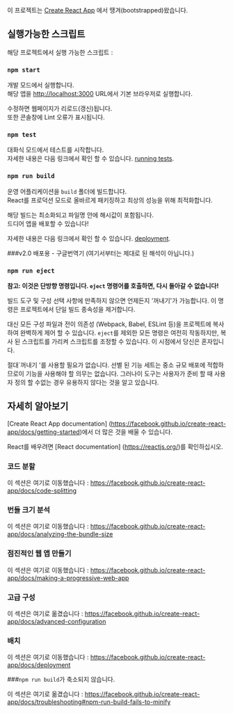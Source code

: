 이 프로젝트는 [Create React App](https://github.com/facebook/create-react-app) 에서 땡겨(bootstrapped)왔습니다.

## 실행가능한 스크립트

해당 프로젝트에서 실행 가능한 스크립트 :

### `npm start`

개발 모드에서 실행합니다.<br>
해당 앱을 [http://localhost:3000](http://localhost:3000) URL에서 기본 브라우저로 실행합니다.

수정하면 웹페이지가 리로드(갱신)됩니다.<br>
또한 콘솔창에 Lint 오류가 표시됩니다.

### `npm test`

대화식 모드에서 테스트를 시작합니다.<br>
자세한 내용은 다음 링크에서 확인 할 수 있습니다. [running tests](https://facebook.github.io/create-react-app/docs/running-tests).

### `npm run build`

운영 어플리케이션을 `build` 폴더에 빌드합니다.<br>
React를 프로덕션 모드로 올바르게 패키징하고 최상의 성능을 위해 최적화합니다.

해당 빌드는 최소화되고 파일명 안에 해시값이 포함됩니다.<br>
드디어 앱을 배포할 수 있습니다!

자세한 내용은 다음 링크에서 확인 할 수 있습니다. [deployment](https://facebook.github.io/create-react-app/docs/deployment).

###v2.0 배포용 - 구글번역기 (여기서부터는 제대로 된 해석이 아닙니다.)

### `npm run eject`

**참고: 이것은 단방향 명령입니다. `eject` 명령어를 호출하면, 다시 돌아갈 수 없습니다!**

빌드 도구 및 구성 선택 사항에 만족하지 않으면 언제든지 '꺼내기'가 가능합니다. 이 명령은 프로젝트에서 단일 빌드 종속성을 제거합니다.

대신 모든 구성 파일과 전이 의존성 (Webpack, Babel, ESLint 등)을 프로젝트에 복사하여 완벽하게 제어 할 수 있습니다. `eject`를 제외한 모든 명령은 여전히 ​​작동하지만, 복사 된 스크립트를 가리켜 스크립트를 조정할 수 있습니다. 이 시점에서 당신은 혼자입니다.

절대`꺼내기 '를 사용할 필요가 없습니다. 선별 된 기능 세트는 중소 규모 배포에 적합하므로이 기능을 사용해야 할 의무는 없습니다. 그러나이 도구는 사용자가 준비 할 때 사용자 정의 할 수없는 경우 유용하지 않다는 것을 알고 있습니다.

## 자세히 알아보기

[Create React App documentation] (https://facebook.github.io/create-react-app/docs/getting-started)에서 더 많은 것을 배울 수 있습니다.

React를 배우려면 [React documentation] (https://reactjs.org/)를 확인하십시오.

### 코드 분할

이 섹션은 여기로 이동했습니다 : https://facebook.github.io/create-react-app/docs/code-splitting

### 번들 크기 분석

이 섹션은 여기로 이동했습니다 : https://facebook.github.io/create-react-app/docs/analyzing-the-bundle-size

### 점진적인 웹 앱 만들기

이 섹션은 여기로 이동했습니다 : https://facebook.github.io/create-react-app/docs/making-a-progressive-web-app

### 고급 구성

이 섹션은 여기로 옮겼습니다 : https://facebook.github.io/create-react-app/docs/advanced-configuration

### 배치

이 섹션은 여기로 이동했습니다 : https://facebook.github.io/create-react-app/docs/deployment

###`npm run build`가 축소되지 않습니다.

이 섹션은 여기로 옮겼습니다 : https://facebook.github.io/create-react-app/docs/troubleshooting#npm-run-build-fails-to-minify
